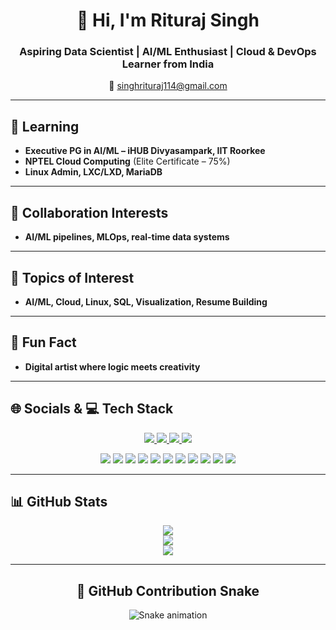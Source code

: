<h1 align="center">👋 Hi, I'm Rituraj Singh</h1>
<h3 align="center"><b>Aspiring Data Scientist | AI/ML Enthusiast | Cloud & DevOps Learner from India</b></h3>

<p align="center">
  📩 <a href="mailto:singhrituraj114@gmail.com">singhrituraj114@gmail.com</a>
</p>

---

<h2>🧠 Learning</h2>

- <b>Executive PG in AI/ML – iHUB Divyasampark, IIT Roorkee</b>  
- <b>NPTEL Cloud Computing</b> (Elite Certificate – 75%)  
- <b>Linux Admin, LXC/LXD, MariaDB</b>  

---

<h2>🤝 Collaboration Interests</h2>

- <b>AI/ML pipelines, MLOps, real-time data systems</b>  

---

<h2>💬 Topics of Interest</h2>

- <b>AI/ML, Cloud, Linux, SQL, Visualization, Resume Building</b>  

---

<h2>🎨 Fun Fact</h2>

- <b>Digital artist where logic meets creativity</b>  

---

<h2>🌐 Socials & 💻 Tech Stack</h2>
<p align="center">
  <!-- Socials -->
  <a href="https://www.linkedin.com/in/rituraj-singh-4b6684273/">
    <img src="https://img.shields.io/badge/LinkedIn-0077B5?style=for-the-badge&logo=linkedin&logoColor=white"/>
  </a>
  <a href="https://www.instagram.com/riturajsingh_114/">
    <img src="https://img.shields.io/badge/Instagram-E4405F?style=for-the-badge&logo=instagram&logoColor=white"/>
  </a>
  <a href="https://discordapp.com/users/671877752647057460">
    <img src="https://img.shields.io/badge/Discord-5865F2?style=for-the-badge&logo=discord&logoColor=white"/>
  </a>
  <a href="mailto:singhrituraj114@gmail.com">
    <img src="https://img.shields.io/badge/Gmail-D14836?style=for-the-badge&logo=gmail&logoColor=white"/>
  </a>
</p>

<p align="center">
  <!-- Tech Stack -->
  <img src="https://img.shields.io/badge/Python-3670A0?style=for-the-badge&logo=python&logoColor=ffdd54"/>
  <img src="https://img.shields.io/badge/MySQL-4479A1?style=for-the-badge&logo=mysql&logoColor=white"/>
  <img src="https://img.shields.io/badge/C++-00599C?style=for-the-badge&logo=c%2B%2B&logoColor=white"/>
  <img src="https://img.shields.io/badge/TensorFlow-FF6F00?style=for-the-badge&logo=tensorflow&logoColor=white"/>
  <img src="https://img.shields.io/badge/PyTorch-EE4C2C?style=for-the-badge&logo=pytorch&logoColor=white"/>
  <img src="https://img.shields.io/badge/Pandas-150458?style=for-the-badge&logo=pandas&logoColor=white"/>
  <img src="https://img.shields.io/badge/NumPy-013243?style=for-the-badge&logo=numpy&logoColor=white"/>
  <img src="https://img.shields.io/badge/scikit--learn-F7931E?style=for-the-badge&logo=scikit-learn&logoColor=white"/>
  <img src="https://img.shields.io/badge/Matplotlib-ffffff?style=for-the-badge&logo=matplotlib&logoColor=black"/>
  <img src="https://img.shields.io/badge/Docker-2496ED?style=for-the-badge&logo=docker&logoColor=white"/>
  <img src="https://img.shields.io/badge/Power_BI-F2C811?style=for-the-badge&logo=powerbi&logoColor=black"/>
</p>

---

<h2>📊 GitHub Stats</h2>
<p align="center">
  <img src="https://github-readme-stats.vercel.app/api?username=Singhrituraj114&theme=github_dark&hide_border=true" />
  <br/>
  <img src="https://github-readme-streak-stats.herokuapp.com?user=Singhrituraj114&theme=github-dark&hide_border=true" />
  <br/>
  <img src="https://github-readme-stats.vercel.app/api/top-langs/?username=Singhrituraj114&layout=compact&theme=github_dark&hide_border=true" />
</p>

---

<h2 align="center">🐍 GitHub Contribution Snake</h2>
<p align="center">
  <img src="https://raw.githubusercontent.com/Singhrituraj114/Singhrituraj114/output/github-contribution-grid-snake.svg" alt="Snake animation" />
</p>
